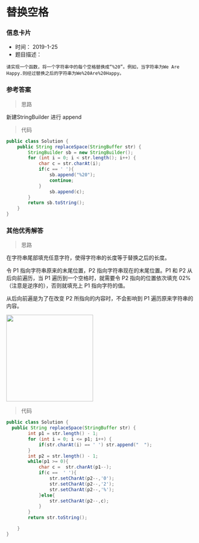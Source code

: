 # 替换空格 

### 信息卡片 

- 时间： 2019-1-25
- 题目描述：

```
请实现一个函数，将一个字符串中的每个空格替换成“%20”。例如，当字符串为We Are Happy.则经过替换之后的字符串为We%20Are%20Happy。
```

 

### 参考答案

> 思路

新建StringBuilder 进行 append


> 代码

```java
public class Solution {
    public String replaceSpace(StringBuffer str) {
        StringBuilder sb = new StringBuilder();
        for (int i = 0; i < str.length(); i++) {
            char c = str.charAt(i);
            if(c == ' '){
                sb.append("%20");
                continue;
            }
                sb.append(c);
        }
        return sb.toString();
    }
}
```





### 其他优秀解答

>思路

在字符串尾部填充任意字符，使得字符串的长度等于替换之后的长度。

令 P1 指向字符串原来的末尾位置，P2 指向字符串现在的末尾位置。P1 和 P2 从后向前遍历，当 P1 遍历到一个空格时，就需要令 P2 指向的位置依次填充 02%（注意是逆序的），否则就填充上 P1 指向字符的值。

从后向前遍是为了在改变 P2 所指向的内容时，不会影响到 P1 遍历原来字符串的内容。

 <img src="https://cs-notes-1256109796.cos.ap-guangzhou.myqcloud.com/6980aef0-debe-4b4b-8da5-8b1befbc1408.gif" width="230px"> 



>代码

```java
public class Solution {
  public String replaceSpace(StringBuffer str) {
        int p1 = str.length() - 1;
        for (int i = 0; i <= p1; i++) {
            if(str.charAt(i) == ' ') str.append("  ");
        }
        int p2 = str.length() - 1;
        while(p1 >= 0){
            char c =  str.charAt(p1--);
            if(c ==  ' '){
                str.setCharAt(p2--,'0');
                str.setCharAt(p2--,'2');
                str.setCharAt(p2--,'%');
            }else{
                str.setCharAt(p2--,c);
            }
        }
        return str.toString();

    }
}
```



